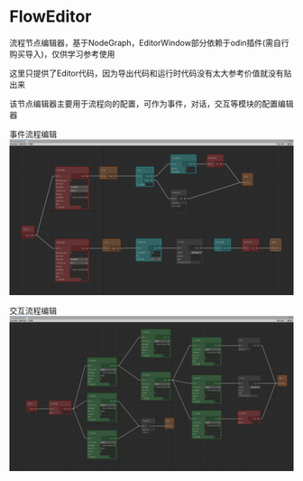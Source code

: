 # FlowEditor
流程节点编辑器，基于NodeGraph，EditorWindow部分依赖于odin插件(需自行购买导入)，仅供学习参考使用

这里只提供了Editor代码，因为导出代码和运行时代码没有太大参考价值就没有贴出来

该节点编辑器主要用于流程向的配置，可作为事件，对话，交互等模块的配置编辑器

事件流程编辑
![image](https://github.com/Svily/FlowEditor/blob/master/Assets/Image/flow01.png)

交互流程编辑
![image](https://github.com/Svily/FlowEditor/blob/master/Assets/Image/flow2.png)
